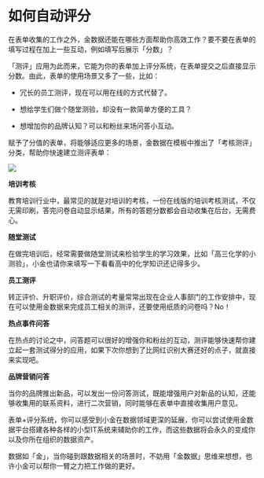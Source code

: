 # 如何自动评分 

在表单收集的工作之外，金数据还能在哪些方面帮助你高效工作？要不要在表单的填写过程在加上一些互动，例如填写后展示「分数」？

「测评」应用为此而来，它能为你的表单加上评分系统，在表单提交之后直接显示分数。由此，表单的使用场景又多了一些，比如：

* 冗长的员工测评，现在可以用在线的方式代替了。

* 想给学生们做个随堂测验，却没有一款简单方便的工具？

* 想增加你的品牌认知？可以和粉丝来场问答小互动。

赋予了分值的表单，将能够适应更多的场景，金数据在模板中推出了「考核测评」分类，帮助你快速建立测评表单：

![](https://blog.jinshuju.net/content/images/2016/07/------.png)


**培训考核**

教育培训行业中，最常见的就是对培训的考核，一份在线版的培训考核测试，不仅无需印刷，答完问卷自动显示结果，所有的答题分数都会自动收集在后台，无需费心。


**随堂测试**

在做完培训后，经常需要做随堂测试来检验学生的学习效果，比如「高三化学的小测验」，小金也请你来填写一下看看高中的化学知识还记得多少。

**员工测评**

转正评价、升职评价，综合测试的考量常常出现在企业人事部门的工作安排中，现在可以使用金数据来完成员工相关的测评，还要使用纸质的问卷吗？No！

**热点事件问答**

在热点的讨论之中，问答题可以很好的增强你和粉丝的互动，测评能够快速帮你建立起一套测试得分的应用，如果下次你想到了比网红识别大赛还好的点子，就直接来实现吧。

**品牌营销问答**

当你的品牌推出新品，可以发出一份问答测试，既能增强用户对新品的认知，还能够收集用的联系资料，进行二次营销，同时能够在表单中直接收集用户意见。

表单+评分系统，你可以感受到小金在数据领域更深的延展，你可以尝试使用金数据平台搭建各种各样的小型IT系统来辅助你的工作，而这些数据将会永久的变成你以及你所在组织的数据资产。

数据如「金」，当你碰到跟数据相关的场景时，不妨用「金数据」思维来想想，也许小金可以帮你一臂之力把工作做的更好。



